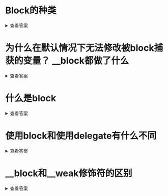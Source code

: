 
# Block的种类

<details>
<summary>查看答案</summary>

- NSGlobaleBlock

  > 全局的Block.也就是创建的静态 常量的Block

- NSMallocBlock

  > 在进程堆创建的Block 参数变量，临时变量。

- NSStackBlock

  > 在进程栈创建的Block，通过Copy之后的Block

</details>

# 为什么在默认情况下无法修改被block捕获的变量？ __block都做了什么

<details>
<summary>查看答案</summary>

 因为默认情况下，`Block`会将访问的变量的值`copy`一份值而不是变量的内存地址到`Block`结构体中。从而默认在`Block`默认情况下无法修改外部变量的值。

`Block`访问`__block`修饰的变量，会通过`__forwarding`基数将外部的变量`copy`一份内存地址到`Block`结构体内部，从而可以修改外部的变量。

</details>

# 什么是block

<details>
<summary>查看答案</summary>

`Block`是对象，封装了一块代码，可以在任何时候运行。`Block`可以作为方法参数，也可以作为方法返回值。自己又带有参数和返回值，和代理的功能相同。
</details>

# 使用block和使用delegate有什么不同

<details>
<summary>查看答案</summary>

-  Block

  > 代码更加的紧凑，使用方便

- Delegate

  > 方法语义明显，适合作为作为第三方接口

</details>

# __block和__weak修饰符的区别

<details>
<summary>查看答案</summary>

`__block` 修饰的变量可以在`Block`内部进行修改，`__weak`修饰的对象可以在`Block`使用防止循环引用。

</details>
